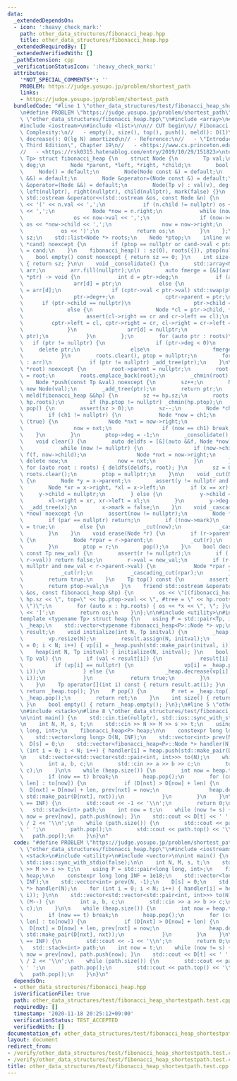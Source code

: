 ```yaml
---
data:
  _extendedDependsOn:
  - icon: ':heavy_check_mark:'
    path: other_data_structures/fibonacci_heap.hpp
    title: other_data_structures/fibonacci_heap.hpp
  _extendedRequiredBy: []
  _extendedVerifiedWith: []
  _pathExtension: cpp
  _verificationStatusIcon: ':heavy_check_mark:'
  attributes:
    '*NOT_SPECIAL_COMMENTS*': ''
    PROBLEM: https://judge.yosupo.jp/problem/shortest_path
    links:
    - https://judge.yosupo.jp/problem/shortest_path
  bundledCode: "#line 1 \"other_data_structures/test/fibonacci_heap_shortestpath.test.cpp\"\
    \n#define PROBLEM \"https://judge.yosupo.jp/problem/shortest_path\"\n\n#line 2\
    \ \"other_data_structures/fibonacci_heap.hpp\"\n#include <array>\n#include <cassert>\n\
    #include <iostream>\n#include <list>\n\n// CUT begin\n// Fibonacci heap\n// -\
    \ Complexity:\n//   - empty(), size(), top(), push(), meld(): O(1)\n//   - pop(),\
    \ decrease(): O(lg N) amortized\n// - Reference:\n//   - \"Introduction to Algorithms,\
    \ Third Edition\", Chapter 19\n//   - <https://www.cs.princeton.edu/~wayne/teaching/fibonacci-heap.pdf>\n\
    //   - <https://rsk0315.hatenablog.com/entry/2019/10/29/151823>\ntemplate <typename\
    \ Tp> struct fibonacci_heap {\n    struct Node {\n        Tp val;\n        int\
    \ deg;\n        Node *parent, *left, *right, *child;\n        bool mark;\n   \
    \     Node() = default;\n        Node(Node const &) = default;\n        Node(Node\
    \ &&) = default;\n        Node &operator=(Node const &) = default;\n        Node\
    \ &operator=(Node &&) = default;\n        Node(Tp v) : val(v), deg(0), parent(nullptr),\
    \ left(nullptr), right(nullptr), child(nullptr), mark(false) {}\n        friend\
    \ std::ostream &operator<<(std::ostream &os, const Node &n) {\n            os\
    \ << '(' << n.val << ',';\n            if (n.child != nullptr) os << *(n.child)\
    \ << ',';\n            Node *now = n.right;\n            while (now != &n) {\n\
    \                os << now->val << ',';\n                if (now->child != nullptr)\
    \ os << *now->child << ',';\n                now = now->right;\n            }\n\
    \            os << ')';\n            return os;\n        }\n    };\n\n    int\
    \ sz;\n    std::list<Node *> roots;\n    Node *ptop;\n    inline void _chmin(Node\
    \ *cand) noexcept {\n        if (ptop == nullptr or cand->val < ptop->val) ptop\
    \ = cand;\n    }\n    fibonacci_heap() : sz(0), roots({}), ptop(nullptr) {}\n\n\
    \    bool empty() const noexcept { return sz == 0; }\n    int size() const noexcept\
    \ { return sz; }\n\n    void _consolidate() {\n        std::array<Node *, 30>\
    \ arr;\n        arr.fill(nullptr);\n\n        auto fmerge = [&](auto &&func, Node\
    \ *ptr) -> void {\n            int d = ptr->deg;\n            if (arr[d] == nullptr)\n\
    \                arr[d] = ptr;\n            else {\n                Node *cptr\
    \ = arr[d];\n                if (cptr->val < ptr->val) std::swap(ptr, cptr);\n\
    \                ptr->deg++;\n                cptr->parent = ptr;\n          \
    \      if (ptr->child == nullptr)\n                    ptr->child = cptr;\n  \
    \              else {\n                    Node *cl = ptr->child, *cr = ptr->child->right;\n\
    \                    assert(cl->right == cr and cr->left == cl);\n           \
    \         cptr->left = cl, cptr->right = cr, cl->right = cr->left = cptr;\n  \
    \              }\n                arr[d] = nullptr;\n                func(func,\
    \ ptr);\n            }\n        };\n        for (auto ptr : roots)\n         \
    \   if (ptr != nullptr) {\n                if (ptr->deg < 0)\n               \
    \     delete ptr;\n                else\n                    fmerge(fmerge, ptr);\n\
    \            }\n        roots.clear(), ptop = nullptr;\n        for (auto ptr\
    \ : arr)\n            if (ptr != nullptr) _add_tree(ptr);\n    }\n\n    void _add_tree(Node\
    \ *root) noexcept {\n        root->parent = nullptr;\n        root->left = root->right\
    \ = root;\n        roots.emplace_back(root);\n        _chmin(root);\n    }\n\n\
    \    Node *push(const Tp &val) noexcept {\n        sz++;\n        Node *ptr =\
    \ new Node(val);\n        _add_tree(ptr);\n        return ptr;\n    }\n\n    void\
    \ meld(fibonacci_heap &&hp) {\n        sz += hp.sz;\n        roots.splice(roots.end(),\
    \ hp.roots);\n        if (hp.ptop != nullptr) _chmin(hp.ptop);\n    }\n\n    void\
    \ pop() {\n        assert(sz > 0);\n        sz--;\n        Node *ch1 = ptop->child;\n\
    \        if (ch1 != nullptr) {\n            Node *now = ch1;\n            while\
    \ (true) {\n                Node *nxt = now->right;\n                _add_tree(now);\n\
    \                now = nxt;\n                if (now == ch1) break;\n        \
    \    }\n        }\n        ptop->deg = -1;\n        _consolidate();\n    }\n\n\
    \    void clear() {\n        auto deldfs = [&](auto &&f, Node *now) -> void {\n\
    \            while (now != nullptr) {\n                if (now->child != nullptr)\
    \ f(f, now->child);\n                Node *nxt = now->right;\n               \
    \ delete now;\n                now = nxt;\n            }\n        };\n       \
    \ for (auto root : roots) { deldfs(deldfs, root); }\n        sz = 0;\n       \
    \ roots.clear();\n        ptop = nullptr;\n    }\n\n    void _cut(Node *x) noexcept\
    \ {\n        Node *y = x->parent;\n        assert(y != nullptr and y->deg > 0);\n\
    \        Node *xr = x->right, *xl = x->left;\n        if (x == xr) {\n       \
    \     y->child = nullptr;\n        } else {\n            y->child = xr;\n    \
    \        xl->right = xr, xr->left = xl;\n        }\n        y->deg--;\n      \
    \  _add_tree(x);\n        x->mark = false;\n    }\n    void _cascading_cut(Node\
    \ *now) noexcept {\n        assert(now != nullptr);\n        Node *par = now->parent;\n\
    \        if (par == nullptr) return;\n        if (!now->mark)\n            now->mark\
    \ = true;\n        else {\n            _cut(now);\n            _cascading_cut(par);\n\
    \        }\n    }\n    void erase(Node *r) {\n        if (r->parent != nullptr)\
    \ {\n            Node *rpar = r->parent;\n            _cut(r);\n            _cascading_cut(rpar);\n\
    \        }\n        ptop = r;\n        pop();\n    }\n    bool decrease(Node *r,\
    \ const Tp new_val) {\n        assert(r != nullptr);\n        if (!(new_val <\
    \ r->val)) return false;\n        r->val = new_val;\n        if (r->parent !=\
    \ nullptr and new_val < r->parent->val) {\n            Node *rpar = r->parent;\n\
    \            _cut(r);\n            _cascading_cut(rpar);\n        }\n        _chmin(r);\n\
    \        return true;\n    }\n    Tp top() const {\n        assert(ptop != nullptr);\n\
    \        return ptop->val;\n    }\n    friend std::ostream &operator<<(std::ostream\
    \ &os, const fibonacci_heap &hp) {\n        os << \"[(fibonacci_heap: sz=\" <<\
    \ hp.sz << \", top=\" << hp.ptop->val << \", #tree = \" << hp.roots.size() <<\
    \ \")\";\n        for (auto x : hp.roots) { os << *x << \", \"; }\n        os\
    \ << ']';\n        return os;\n    }\n};\n\n#include <utility>\n#include <vector>\n\
    template <typename Tp> struct heap {\n    using P = std::pair<Tp, int>;\n    fibonacci_heap<P>\
    \ _heap;\n    std::vector<typename fibonacci_heap<P>::Node *> vp;\n    std::vector<Tp>\
    \ result;\n    void initialize(int N, Tp initval) {\n        _heap.clear();\n\
    \        vp.resize(N);\n        result.assign(N, initval);\n        for (int i\
    \ = 0; i < N; i++) { vp[i] = _heap.push(std::make_pair(initval, i)); }\n    }\n\
    \    heap(int N, Tp initval) { initialize(N, initval); }\n    bool chmin(int i,\
    \ Tp val) {\n        if (val < result[i]) {\n            result[i] = val;\n  \
    \          if (vp[i] == nullptr) {\n                vp[i] = _heap.push(std::make_pair(result[i],\
    \ i));\n            } else {\n                _heap.decrease(vp[i], std::make_pair(result[i],\
    \ i));\n            }\n            return true;\n        }\n        return false;\n\
    \    }\n    Tp operator[](int i) const { return result.at(i); }\n    P top() {\
    \ return _heap.top(); }\n    P pop() {\n        P ret = _heap.top();\n       \
    \ _heap.pop();\n        return ret;\n    }\n    int size() { return _heap.size();\
    \ }\n    bool empty() { return _heap.empty(); }\n};\n#line 5 \"other_data_structures/test/fibonacci_heap_shortestpath.test.cpp\"\
    \n#include <stack>\n#line 8 \"other_data_structures/test/fibonacci_heap_shortestpath.test.cpp\"\
    \n\nint main() {\n    std::cin.tie(nullptr), std::ios::sync_with_stdio(false);\n\
    \n    int N, M, s, t;\n    std::cin >> N >> M >> s >> t;\n    using P = std::pair<long\
    \ long, int>;\n    fibonacci_heap<P> heap;\n\n    constexpr long long INF = 1e18;\n\
    \    std::vector<long long> D(N, INF);\n    std::vector<int> prev(N, -1);\n  \
    \  D[s] = 0;\n    std::vector<fibonacci_heap<P>::Node *> handler(N);\n    for\
    \ (int i = 0; i < N; i++) { handler[i] = heap.push(std::make_pair(D[i], i)); }\n\
    \n    std::vector<std::vector<std::pair<int, int>>> to(N);\n    while (M--) {\n\
    \        int a, b, c;\n        std::cin >> a >> b >> c;\n        to[a].emplace_back(b,\
    \ c);\n    }\n\n    while (heap.size()) {\n        int now = heap.top().second;\n\
    \        if (now == t) break;\n        heap.pop();\n        for (const auto [nxt,\
    \ len] : to[now]) {\n            if (D[nxt] > D[now] + len) {\n              \
    \  D[nxt] = D[now] + len, prev[nxt] = now;\n                heap.decrease(handler[nxt],\
    \ std::make_pair(D[nxt], nxt));\n            }\n        }\n    }\n\n    if (D[t]\
    \ == INF) {\n        std::cout << -1 << '\\n';\n        return 0;\n    }\n\n \
    \   std::stack<int> path;\n    int now = t;\n    while (now != s) { path.push(now),\
    \ now = prev[now], path.push(now); }\n    std::cout << D[t] << ' ' << path.size()\
    \ / 2 << '\\n';\n    while (path.size()) {\n        std::cout << path.top() <<\
    \ ' ';\n        path.pop();\n        std::cout << path.top() << '\\n';\n     \
    \   path.pop();\n    }\n}\n"
  code: "#define PROBLEM \"https://judge.yosupo.jp/problem/shortest_path\"\n\n#include\
    \ \"other_data_structures/fibonacci_heap.hpp\"\n#include <iostream>\n#include\
    \ <stack>\n#include <utility>\n#include <vector>\n\nint main() {\n    std::cin.tie(nullptr),\
    \ std::ios::sync_with_stdio(false);\n\n    int N, M, s, t;\n    std::cin >> N\
    \ >> M >> s >> t;\n    using P = std::pair<long long, int>;\n    fibonacci_heap<P>\
    \ heap;\n\n    constexpr long long INF = 1e18;\n    std::vector<long long> D(N,\
    \ INF);\n    std::vector<int> prev(N, -1);\n    D[s] = 0;\n    std::vector<fibonacci_heap<P>::Node\
    \ *> handler(N);\n    for (int i = 0; i < N; i++) { handler[i] = heap.push(std::make_pair(D[i],\
    \ i)); }\n\n    std::vector<std::vector<std::pair<int, int>>> to(N);\n    while\
    \ (M--) {\n        int a, b, c;\n        std::cin >> a >> b >> c;\n        to[a].emplace_back(b,\
    \ c);\n    }\n\n    while (heap.size()) {\n        int now = heap.top().second;\n\
    \        if (now == t) break;\n        heap.pop();\n        for (const auto [nxt,\
    \ len] : to[now]) {\n            if (D[nxt] > D[now] + len) {\n              \
    \  D[nxt] = D[now] + len, prev[nxt] = now;\n                heap.decrease(handler[nxt],\
    \ std::make_pair(D[nxt], nxt));\n            }\n        }\n    }\n\n    if (D[t]\
    \ == INF) {\n        std::cout << -1 << '\\n';\n        return 0;\n    }\n\n \
    \   std::stack<int> path;\n    int now = t;\n    while (now != s) { path.push(now),\
    \ now = prev[now], path.push(now); }\n    std::cout << D[t] << ' ' << path.size()\
    \ / 2 << '\\n';\n    while (path.size()) {\n        std::cout << path.top() <<\
    \ ' ';\n        path.pop();\n        std::cout << path.top() << '\\n';\n     \
    \   path.pop();\n    }\n}\n"
  dependsOn:
  - other_data_structures/fibonacci_heap.hpp
  isVerificationFile: true
  path: other_data_structures/test/fibonacci_heap_shortestpath.test.cpp
  requiredBy: []
  timestamp: '2020-11-18 20:25:12+09:00'
  verificationStatus: TEST_ACCEPTED
  verifiedWith: []
documentation_of: other_data_structures/test/fibonacci_heap_shortestpath.test.cpp
layout: document
redirect_from:
- /verify/other_data_structures/test/fibonacci_heap_shortestpath.test.cpp
- /verify/other_data_structures/test/fibonacci_heap_shortestpath.test.cpp.html
title: other_data_structures/test/fibonacci_heap_shortestpath.test.cpp
---
```

